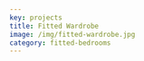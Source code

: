 ```yaml
---
key: projects
title: Fitted Wardrobe
image: /img/fitted-wardrobe.jpg
category: fitted-bedrooms
---
```


